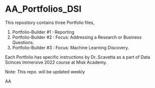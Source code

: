 # AA_Portfolios_DSI
This repository contains three Portfolio files,  
1) Portfolio-Builder #1 : Reporting
2) Portfolio-Builder #2 : Focus: Addressing a Research or Business Questions.
3) Portfolio-Builder #3 : Focus: Machine Learning Discovery.

Each Portfolio has specific instructions by Dr..Scavetta as a part of Data Scinces Immersive 2022 course at Misk 
Academy.  


Note: This repo. will be updated weekly

AA
